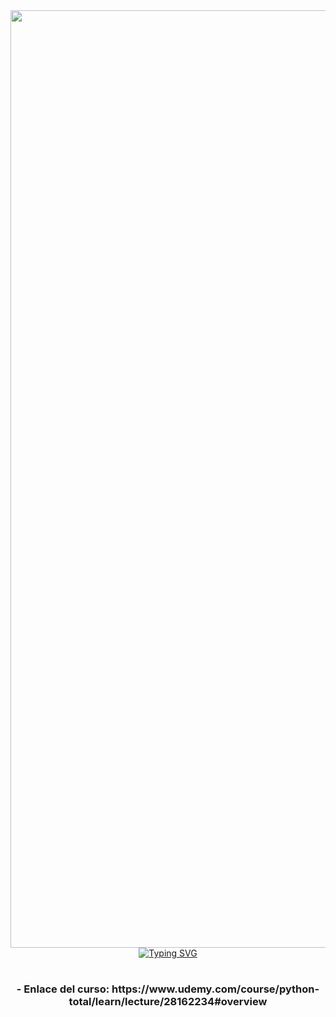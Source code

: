 <div id="header" align="center">
  <img src="https://www.commercient.com/wp-content/uploads/2019/12/deepLearning.gif" width="1500" />
<a href="https://git.io/typing-svg"><img src="https://readme-typing-svg.demolab.com?font=Fira+Code&pause=1000&color=51D1F7&random=false&width=435&lines=Proyectos+con+IA+asistida;!Puede+ser+el+comienzo+;de+tu+proyecto!" alt="Typing SVG" /></a>
  </div>

  <h1 align="center" Hola 👋, Dejo disponible proyectos con IA asistida/h1>
  <h3 align="center">- Enlace del curso: https://www.udemy.com/course/python-total/learn/lecture/28162234#overview <br/><br/>
